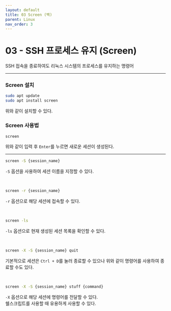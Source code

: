 ```yaml
---
layout: default
title: 03 Screen (백)
parent: Linux
nav_order: 3
---
```


# 03 - SSH 프로세스 유지 (Screen)
SSH 접속을 종료하여도 리눅스 시스템의 프로세스를 유지하는 명령어
<hr>

<!-- ## 1. Screen -->

### Screen 설치

```bash
sudo apt update
sudo apt install screen
```
위와 같이 설치할 수 있다.

### Screen 사용법

```bash
screen
```
위와 같이 입력 후 `Enter`를 누르면 새로운 세션이 생성된다.
<hr>

```bash
screen -S {session_name}
```
`-S` 옵션을 사용하여 세션 이름을 지정할 수 있다.

<br>  


```bash
screen -r {session_name}
```
`-r` 옵션으로 해당 세션에 접속할 수 있다.

<br>

```bash
screen -ls
```
`-ls` 옵션으로 현재 생성된 세션 목록을 확인할 수 있다.

<br>

```bash
screen -X -S {session_name} quit
```
기본적으로 세션은 `Ctrl + D`를 눌러 종료할 수 있으나 위와 같이 명령어를 사용하여 종료할 수도 있다.

<br>

```bash
screen -X -S {session_name} stuff {command}
```
`-X` 옵션으로 해당 세션에 명령어를 전달할 수 있다.  
쉘스크립트를 사용할 때 유용하게 사용할 수 있다.

<br>
